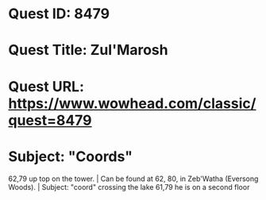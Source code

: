 # Quest ID: 8479
# Quest Title: Zul'Marosh
# Quest URL: https://www.wowhead.com/classic/quest=8479
# Subject: "Coords"
62,79 up top on the tower. | Can be found at 62, 80, in Zeb'Watha (Eversong Woods). | Subject: "coord"
crossing the lake 61,79 he is on a second floor